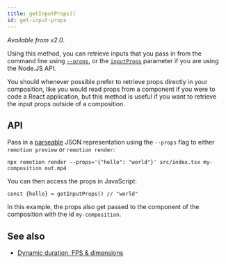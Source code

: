```yaml
---
title: getInputProps()
id: get-input-props
---
```


_Available from v2.0_.

Using this method, you can retrieve inputs that you pass in from the command line using [`--props`](/docs/cli), or the [`inputProps`](/docs/ssr#render-a-video-programmatically) parameter if you are using the Node.JS API.

You should whenever possible prefer to retrieve props directly in your composition, like you would read props from a component if you were to code a React application, but this method is useful if you want to retrieve the input props outside of a composition.

## API

Pass in a [parseable](/docs/cli) JSON representation using the `--props` flag to either `remotion preview` or `remotion render`:

```console
npx remotion render --props='{"hello": "world"}' src/index.tsx my-composition out.mp4
```

You can then access the props in JavaScript:

```tsx
const {hello} = getInputProps() // "world"
```

In this example, the props also get passed to the component of the composition with the id `my-composition`.

## See also

- [Dynamic duration, FPS & dimensions](dynamic-metadata)
